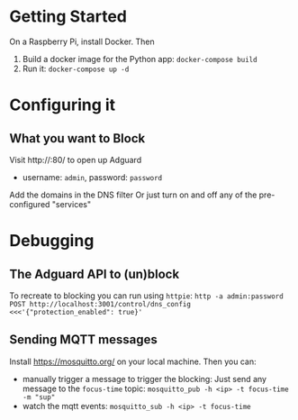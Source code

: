 # Getting Started

On a Raspberry Pi, install Docker. Then

1. Build a docker image for the Python app: `docker-compose build`
2. Run it: `docker-compose up -d`

# Configuring it

## What you want to Block

Visit http://<IP>:80/ to open up Adguard
- username: `admin`, password: `password`

Add the domains in the DNS filter
Or just turn on and off any of the pre-configured "services"
 

# Debugging

## The Adguard API to (un)block
To recreate to blocking you can run using `httpie`:
```http -a admin:password POST http://localhost:3001/control/dns_config <<<'{"protection_enabled": true}'```

## Sending MQTT messages

Install https://mosquitto.org/ on your local machine. Then you can:
- manually trigger a message to trigger the blocking: Just send any message to the `focus-time` topic: `mosquitto_pub -h <ip> -t focus-time -m "sup"`
- watch the mqtt events: `mosquitto_sub -h <ip> -t focus-time`

